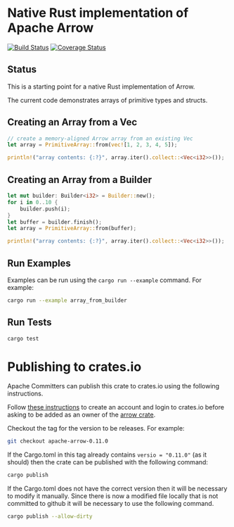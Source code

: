 <!---
  Licensed to the Apache Software Foundation (ASF) under one
  or more contributor license agreements.  See the NOTICE file
  distributed with this work for additional information
  regarding copyright ownership.  The ASF licenses this file
  to you under the Apache License, Version 2.0 (the
  "License"); you may not use this file except in compliance
  with the License.  You may obtain a copy of the License at

    http://www.apache.org/licenses/LICENSE-2.0

  Unless required by applicable law or agreed to in writing,
  software distributed under the License is distributed on an
  "AS IS" BASIS, WITHOUT WARRANTIES OR CONDITIONS OF ANY
  KIND, either express or implied.  See the License for the
  specific language governing permissions and limitations
  under the License.
-->

# Native Rust implementation of Apache Arrow

[![Build Status](https://travis-ci.org/apache/arrow.svg?branch=master)](https://travis-ci.org/apache/arrow)
[![Coverage Status](https://coveralls.io/repos/github/apache/arrow/badge.svg)](https://coveralls.io/github/apache/arrow)

## Status

This is a starting point for a native Rust implementation of Arrow.

The current code demonstrates arrays of primitive types and structs.

## Creating an Array from a Vec

```rust
// create a memory-aligned Arrow array from an existing Vec
let array = PrimitiveArray::from(vec![1, 2, 3, 4, 5]);

println!("array contents: {:?}", array.iter().collect::<Vec<i32>>());
```

## Creating an Array from a Builder

```rust
let mut builder: Builder<i32> = Builder::new();
for i in 0..10 {
    builder.push(i);
}
let buffer = builder.finish();
let array = PrimitiveArray::from(buffer);

println!("array contents: {:?}", array.iter().collect::<Vec<i32>>());
```

## Run Examples

Examples can be run using the `cargo run --example` command. For example:

```bash
cargo run --example array_from_builder
```

## Run Tests

```bash
cargo test
```

# Publishing to crates.io

Apache Committers can publish this crate to crates.io using the following instructions.

Follow [these instructions](https://doc.rust-lang.org/cargo/reference/publishing.html) to create an account and login to crates.io before asking to be added as an owner of the [arrow crate](https://crates.io/crates/arrow).

Checkout the tag for the version to be releases. For example:

```bash
git checkout apache-arrow-0.11.0
```

If the Cargo.toml in this tag already contains `versio = "0.11.0"` (as it should) then the crate can be published with the following command:

```bash
cargo publish
```

If the Cargo.toml does not have the correct version then it will be necessary to modify it manually. Since there is now a modified file locally that is not committed to github it will be necessary to use the following command.

```bash
cargo publish --allow-dirty
```


